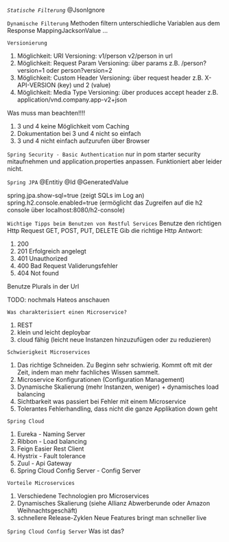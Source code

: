 _`Statische Filterung`_
@JsonIgnore

`Dynamische Filterung`
Methoden filtern unterschiedliche Variablen aus dem Response
MappingJacksonValue ...

`Versionierung`
1. Möglichkeit: URI Versioning: v1/person v2/person in url 
2. Möglichkeit: Request Param Versioning: über params z.B. /person?version=1 oder person?version=2
3. Möglichkeit: Custom Header Versioning: über request header z.B. X-API-VERSION (key) und 2 (value)
4. Möglichkeit: Media Type Versioning: über produces accept header z.B. application/vnd.company.app-v2+json

Was muss man beachten!!!!
1. 3 und 4 keine Möglichkeit vom Caching
2. Dokumentation bei 3 und 4 nicht so einfach
3. 3 und 4 nicht einfach aufzurufen über Browser

`Spring Security - Basic Authentication`
nur in pom starter security mitaufnehmen und application.properties anpassen. Funktioniert aber leider nicht.

`Spring JPA`
@Entitiy
@Id
@GeneratedValue

spring.jpa.show-sql=true (zeigt SQLs im Log an)
spring.h2.console.enabled=true (ermöglicht das Zugreifen auf die h2 console über localhost:8080/h2-console)

`Wichtige Tipps beim Benutzen von Restful Services`
Benutze den richtigen Http Request GET, POST, PUT, DELETE
Gib die richtige Http Antwort:
1. 200
2. 201 Erfolgreich angelegt
3. 401 Unauthorized
4. 400 Bad Request Validerungsfehler
5. 404 Not found

Benutze Plurals in der Url


TODO:
nochmals Hateos anschauen


`Was charakterisiert einen Microservice?`
1. REST
2. klein und leicht deploybar
3. cloud fähig (leicht neue Instanzen hinzuzufügen oder zu reduzieren)

`Schwierigkeit Microservices`
1. Das richtige Schneiden. Zu Beginn sehr schwierig. Kommt oft mit der Zeit, indem man mehr fachliches Wissen sammelt.
2. Microservice Konfigurationen (Configuration Management)
3. Dynamische Skalierung (mehr Instanzen, weniger) + dynamisches load balancing
4. Sichtbarkeit was passiert bei Fehler mit einem Microservice
5. Tolerantes Fehlerhandling, dass nicht die ganze Applikation down geht

`Spring Cloud`
1. Eureka - Naming Server
2. Ribbon - Load balancing
3. Feign Easier Rest Client
4. Hystrix - Fault tolerance
5. Zuul - Api Gateway
6. Spring Cloud Config Server - Config Server

`Vorteile Microservices`
1. Verschiedene Technologien pro Microservices
2. Dynamisches Skalierung (siehe Allianz Abwerberunde oder Amazon Weihnachtsgeschäft)
3. schnellere Release-Zyklen Neue Features bringt man schneller live

`Spring Cloud Config Server`
Was ist das?